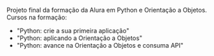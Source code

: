 Projeto final da formação da Alura em Python e Orientação a Objetos. 
Cursos na formação: 
- "Python: crie a sua primeira aplicação"
- "Python: aplicando a Orientação a Objetos"
- "Python: avance na Orientação a Objetos e consuma API"
